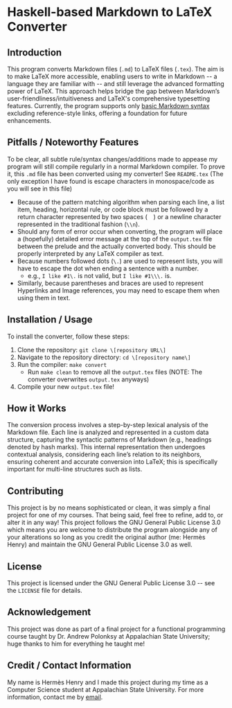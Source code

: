 # Haskell-based Markdown to LaTeX Converter  

## Introduction  
This program converts Markdown files \(`.md`\) to LaTeX files \(`.tex`\). The aim is to make LaTeX more accessible, enabling users to write in Markdown -- a language they are familiar with -- and still leverage the advanced formatting power of LaTeX. This approach helps bridge the gap between Markdown’s user-friendliness/intuitiveness and LaTeX's comprehensive typesetting features.
Currently, the program supports only [basic Markdown syntax](https://www.markdownguide.org/basic-syntax/) excluding reference-style links, offering a foundation for future enhancements.

## Pitfalls / Noteworthy Features  
To be clear, all subtle rule/syntax changes/additions made to appease my program will still compile regularly in a normal Markdown compiler. To prove it, this `.md` file has been converted using my converter! See `README.tex` \(The only exception I have found is escape characters in monospace/code as you will see in this file\)
- Because of the pattern matching algorithm when parsing each line, a list item, heading, horizontal rule, or code block must be followed by a return character represented by two spaces \(`  `\) or a newline character represented in the traditional fashion \(`\\n`\).  
- Should any form of error occur when converting, the program will place a \(hopefully\) detailed error message at the top of the `output.tex` file between the prelude and the actually converted body. This should be properly interpreted by any LaTeX compiler as text.  
- Because numbers followed dots \(`\.`\) are used to represent lists, you will have to escape the dot when ending a sentence with a number.  
    + e.g., `I like #1\.` is not valid, but `I like #1\\\.` is.  
- Similarly, because parentheses and braces are used to represent Hyperlinks and Image references, you may need to escape them when using them in text.  

## Installation / Usage  
To install the converter, follow these steps:
1. Clone the repository: `git clone \[repository URL\]`  
2. Navigate to the repository directory: `cd \[repository name\]`  
3. Run the compiler: `make convert`  
    * Run `make clean` to remove all the `output.tex` files \(NOTE: The converter overwrites `output.tex` anyways\)  
5. Compile your new `output.tex` file!  

## How it Works  
The conversion process involves a step-by-step lexical analysis of the Markdown file. Each line is analyzed and represented in a custom data structure, capturing the syntactic patterns of Markdown \(e.g., headings denoted by hash marks\). This internal representation then undergoes contextual analysis, considering each line’s relation to its neighbors, ensuring coherent and accurate conversion into LaTeX; this is specifically important for multi-line structures such as lists.

## Contributing  
This project is by no means sophisticated or clean, it was simply a final project for one of my courses. That being said, feel free to refine, add to, or alter it in any way! This project follows the GNU General Public License 3\.0 which means you are welcome to distribute the program alongside any of your alterations so long as you credit the original author \(me: Hermès Henry\) and maintain the GNU General Public License 3\.0 as well.

## License  
This project is licensed under the GNU General Public License 3\.0 -- see the `LICENSE` file for details.

## Acknowledgement  
This project was done as part of a final project for a functional programming course taught by Dr. Andrew Polonksy at Appalachian State University; huge thanks to him for everything he taught me!

## Credit / Contact Information  
My name is Hermès Henry and I made this project during my time as a Computer Science student at Appalachian State University.
For more information, contact me by [email](mailto:henryhe@appstate.edu)\.

